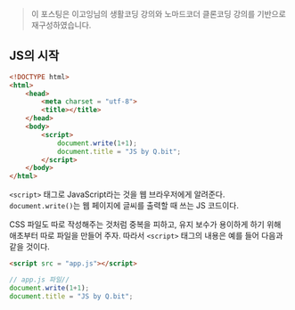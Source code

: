 > 이 포스팅은 이고잉님의 생활코딩 강의와 노마드코더 클론코딩 강의를 기반으로 재구성하였습니다.

## JS의 시작

```html
<!DOCTYPE html>
<html>
    <head>
        <meta charset = "utf-8">
        <title></title>
    </head>
    <body>
        <script>
            document.write(1+1);
            document.title = "JS by Q.bit";
        </script>
    </body>
</html>
```



`<script>` 태그로 JavaScript라는 것을 웹 브라우저에게 알려준다. `document.write()`는 웹 페이지에 글씨를 출력할 때 쓰는 JS 코드이다.



CSS 파일도 따로 작성해주는 것처럼 중복을 피하고, 유지 보수가 용이하게 하기 위해 애초부터 따로 파일을 만들어 주자. 따라서 `<script>` 태그의 내용은 예를 들어 다음과 같을 것이다.



```html
<script src = "app.js"></script>
```



```javascript
// app.js 파일//
document.write(1+1);
document.title = "JS by Q.bit";

```





